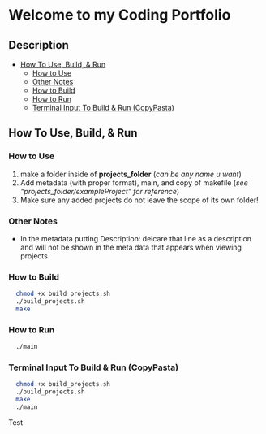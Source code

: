 # Welcome to my Coding Portfolio

## Description

- [How To Use, Build, & Run](#how-to-use-build--run)
  - [How to Use](#how-to-use)
  - [Other Notes](#other-notes)
  - [How to Build](#how-to-build)
  - [How to Run](#how-to-run)
  - [Terminal Input To Build & Run (CopyPasta)](#terminal-input-to-build--run-copypasta)


## How To Use, Build, & Run
### How to Use
1) make a folder inside of **projects_folder** (*can be any name u want*)
2) Add metadata (with proper format), main, and copy of makefile (*see "projects_folder/exampleProject" for reference*)
3) Make sure any added projects do not leave the scope of its own folder!

### Other Notes
- In the metadata putting Description: delcare that line as a description and will not be shown in the meta data that appears when viewing projects

### How to Build
```Bash
  chmod +x build_projects.sh
  ./build_projects.sh
  make
```

### How to Run
```Bash
  ./main
```

### Terminal Input To Build & Run (CopyPasta)
```Bash
  chmod +x build_projects.sh
  ./build_projects.sh
  make
  ./main
```

Test




  



